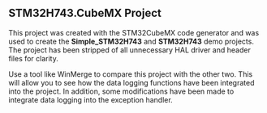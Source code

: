 ## STM32H743.CubeMX Project

This project was created with the STM32CubeMX code generator and was used to create the **Simple_STM32H743** and **STM32H743** demo projects. The project has been stripped of all unnecessary HAL driver and header files for clarity.

Use a tool like WinMerge to compare this project with the other two. This will allow you to see how the data logging functions have been integrated into the project. In addition, some modifications have been made to integrate data logging into the exception handler.